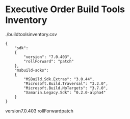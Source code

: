 # Executive Order Build Tools Inventory

./buildtoolsinventory.csv

```
{
    "sdk": 
    {
        "version": "7.0.403",
        "rollForward": "patch"
    },
    "msbuild-sdks": 
    {
        "MSBuild.Sdk.Extras": "3.0.44",
        "Microsoft.Build.Traversal": "3.2.0",
        "Microsoft.Build.NoTargets": "3.7.0",
        "Xamarin.Legacy.Sdk": "0.2.0-alpha4"
    }
}

```
version7.0.403
rollForwardpatch
